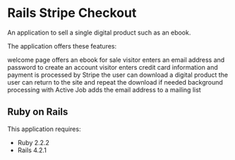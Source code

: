 Rails Stripe Checkout
================

An application to sell a single digital product such as an ebook.

The application offers these features:

welcome page offers an ebook for sale
visitor enters an email address and password to create an account
visitor enters credit card information and payment is processed by Stripe
the user can download a digital product
the user can return to the site and repeat the download if needed
background processing with Active Job adds the email address to a mailing list


Ruby on Rails
-------------

This application requires:

- Ruby 2.2.2
- Rails 4.2.1
